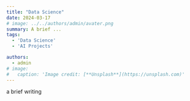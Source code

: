 ```yaml
---
title: "Data Science"
date: 2024-03-17
# image: ../../authors/admin/avater.png
summary: A brief ...
tags: 
  - 'Data Science'
  - 'AI Projects'

authors:
  - admin
# image:
#   caption: 'Image credit: [**Unsplash**](https://unsplash.com)'
---
```


a brief writing